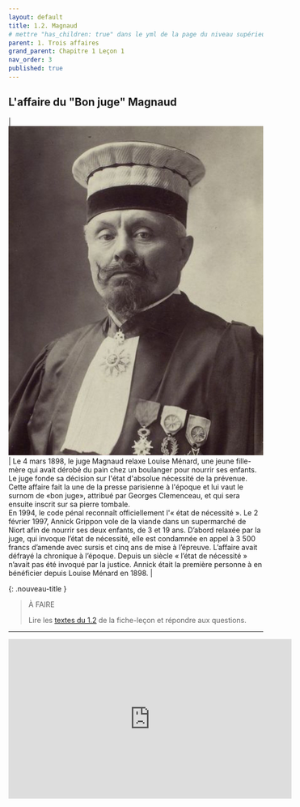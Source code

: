 ```yaml
---
layout: default
title: 1.2. Magnaud
# mettre "has_children: true" dans le yml de la page du niveau supérieur
parent: 1. Trois affaires
grand_parent: Chapitre 1 Leçon 1
nav_order: 3
published: true
---
```

## L'affaire du "Bon juge" Magnaud

| <img src="/assets/img/magnaud.png" style="zoom:400%;" />  | Le 4 mars 1898, le juge Magnaud relaxe Louise Ménard, une jeune fille-mère qui avait dérobé du pain chez un boulanger pour nourrir ses enfants. Le juge fonde sa décision sur l'état d'absolue nécessité de la prévenue. Cette affaire fait la une de la presse parisienne à l'époque et lui vaut le surnom de «bon juge», attribué par Georges Clemenceau, et qui sera ensuite inscrit sur sa pierre tombale. <br> En 1994, le code pénal reconnaît officiellement l'« état de nécessité ». Le 2 février 1997, Annick Grippon vole de la viande dans un supermarché de Niort afin de nourrir ses deux enfants, de 3 et 19 ans. D’abord relaxée par la juge, qui invoque l’état de nécessité, elle est condamnée en appel à 3 500 francs d’amende avec sursis et cinq ans de mise à l’épreuve. L’affaire avait défrayé la chronique à l’époque. Depuis un siècle « l’état de nécessité » n’avait pas été invoqué par la justice. Annick était la première personne à en bénéficier depuis Louise Ménard en 1898.  |

{: .nouveau-title }
> À FAIRE
>
> Lire les [textes du 1.2](../Leçon%201/L1-1-textes.html) de la fiche-leçon et répondre aux questions.

---

<iframe width="560" height="315" src="https://www.youtube.com/embed/YYZFO0z2tyk?si=7IUZyJklHNvrWFai" title="YouTube video player" frameborder="0" allow="accelerometer; autoplay; clipboard-write; encrypted-media; gyroscope; picture-in-picture; web-share" allowfullscreen></iframe>